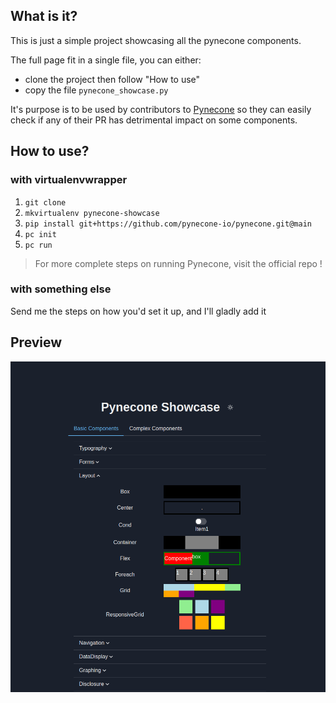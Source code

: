 ## What is it?

This is just a simple project showcasing all the pynecone components.

The full page fit in a single file, you can either:
- clone the project then follow "How to use"
- copy the file `pynecone_showcase.py`


It's purpose is to be used by contributors to [Pynecone](https://github.com/pynecone-io/pynecone.git) so they can easily check if any of their PR has detrimental impact on some components.

## How to use?

### with virtualenvwrapper

1. `git clone `
1. `mkvirtualenv pynecone-showcase`
2. `pip install git+https://github.com/pynecone-io/pynecone.git@main`
4. `pc init`
5. `pc run`

> For more complete steps on running Pynecone, visit the official repo !

### with something else

Send me the steps on how you'd set it up, and I'll gladly add it

## Preview

![A preview of Pynecone Showcase](https://github.com/Lendemor/pynecone-showcase/raw/master/preview.png)